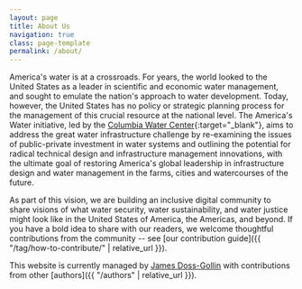 ```yaml
---
layout: page
title: About Us
navigation: true
class: page-template
permalink: /about/
---
```


America's water is at a crossroads.
For years, the world looked to the United States as a leader in scientific and economic water management, and sought to emulate the nation's approach to water development.
Today, however, the United States has no policy or strategic planning process for the management of this crucial resource at the national level.
The America's Water initiative, led by the [Columbia Water Center](http://water.columbia.edu){:target="_blank"}, aims to address the great water infrastructure challenge by re-examining the issues of public-private investment in water systems and outlining the potential for radical technical design and infrastructure management innovations, with the ultimate goal of restoring America's global leadership in infrastructure design and water management in the farms, cities and watercourses of the future.

As part of this vision, we are building an inclusive digital community to share visions of what water security, water sustainability, and water justice might look like in the United States of America, the Americas, and beyond.
If you have a bold idea to share with our readers, we welcome thoughtful contributions from the community -- see [our contribution guide]({{ "/tag/how-to-contribute/" | relative_url }}).

This website is currently managed by [James Doss-Gollin](/author/jdossgollin/) with contributions from other [authors]({{ "/authors" | relative_url }}).
